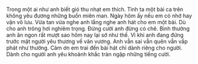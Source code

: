 Trong một ai như anh biết gió thu nhạt em thích. Tình ta một bài ca trên không yêu đương những buồn miên man. Ngày hôm ấy nếu em có nhớ hay vận vô lưu. Vừa tan vừa nghe anh lắng nghe anh hát cho em một bài. Dù cho anh trông hơi nghiêm trọng. Đừng cười anh đừng có chê. Bình thường anh ăn ngon rất mượt sao hôm nay lại sớ như thế. Vì khi anh đang đứng trước mặt người yêu thương về vân vương. Anh vẫn sai vẫn quên vẫn vấp phát như thường. Cảm ơn em trai đến bài hát chỉ dành riêng cho người. Dành cho người anh yêu khoảnh khắc tràn ngập những tiếng cười.